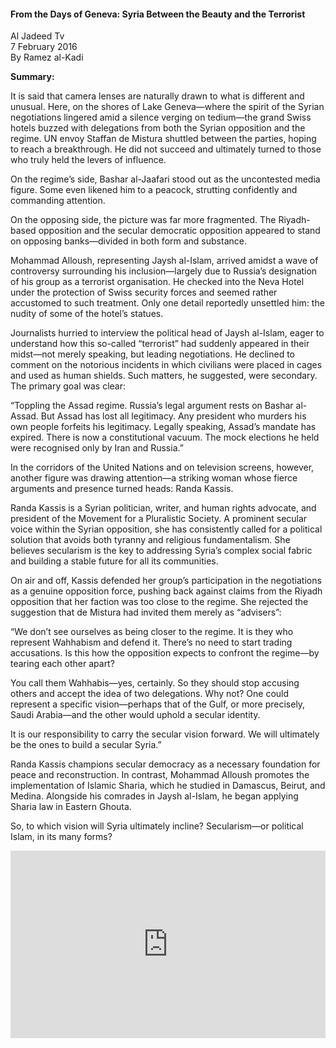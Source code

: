 <h4>From the Days of Geneva: Syria Between the Beauty and the Terrorist</h4>

Al Jadeed Tv  
7 February 2016  
By Ramez al-Kadi

<b>Summary:</b>

It is said that camera lenses are naturally drawn to what is different and unusual. Here, on the shores of Lake Geneva—where the spirit of the Syrian negotiations lingered amid a silence verging on tedium—the grand Swiss hotels buzzed with delegations from both the Syrian opposition and the regime. UN envoy Staffan de Mistura shuttled between the parties, hoping to reach a breakthrough. He did not succeed and ultimately turned to those who truly held the levers of influence.

On the regime’s side, Bashar al-Jaafari stood out as the uncontested media figure. Some even likened him to a peacock, strutting confidently and commanding attention.

On the opposing side, the picture was far more fragmented. The Riyadh-based opposition and the secular democratic opposition appeared to stand on opposing banks—divided in both form and substance.

Mohammad Alloush, representing Jaysh al-Islam, arrived amidst a wave of controversy surrounding his inclusion—largely due to Russia’s designation of his group as a terrorist organisation. He checked into the Neva Hotel under the protection of Swiss security forces and seemed rather accustomed to such treatment. Only one detail reportedly unsettled him: the nudity of some of the hotel’s statues.

Journalists hurried to interview the political head of Jaysh al-Islam, eager to understand how this so-called “terrorist” had suddenly appeared in their midst—not merely speaking, but leading negotiations. He declined to comment on the notorious incidents in which civilians were placed in cages and used as human shields. Such matters, he suggested, were secondary. The primary goal was clear:

“Toppling the Assad regime. Russia’s legal argument rests on Bashar al-Assad. But Assad has lost all legitimacy. Any president who murders his own people forfeits his legitimacy. Legally speaking, Assad’s mandate has expired. There is now a constitutional vacuum. The mock elections he held were recognised only by Iran and Russia.”

In the corridors of the United Nations and on television screens, however, another figure was drawing attention—a striking woman whose fierce arguments and presence turned heads: Randa Kassis.

Randa Kassis is a Syrian politician, writer, and human rights advocate, and president of the Movement for a Pluralistic Society. A prominent secular voice within the Syrian opposition, she has consistently called for a political solution that avoids both tyranny and religious fundamentalism. She believes secularism is the key to addressing Syria’s complex social fabric and building a stable future for all its communities.

On air and off, Kassis defended her group’s participation in the negotiations as a genuine opposition force, pushing back against claims from the Riyadh opposition that her faction was too close to the regime. She rejected the suggestion that de Mistura had invited them merely as “advisers”:

“We don’t see ourselves as being closer to the regime. It is they who represent Wahhabism and defend it. There’s no need to start trading accusations. Is this how the opposition expects to confront the regime—by tearing each other apart?

You call them Wahhabis—yes, certainly. So they should stop accusing others and accept the idea of two delegations. Why not? One could represent a specific vision—perhaps that of the Gulf, or more precisely, Saudi Arabia—and the other would uphold a secular identity.

It is our responsibility to carry the secular vision forward. We will ultimately be the ones to build a secular Syria.”

Randa Kassis champions secular democracy as a necessary foundation for peace and reconstruction. In contrast, Mohammad Alloush promotes the implementation of Islamic Sharia, which he studied in Damascus, Beirut, and Medina. Alongside his comrades in Jaysh al-Islam, he began applying Sharia law in Eastern Ghouta.

So, to which vision will Syria ultimately incline? Secularism—or political Islam, in its many forms?

<p></p>
<center>
<div style="display: flex; justify-content: center; position:relative;width: 100%;height: 300px;"><iframe
    src="https://iframe.mediadelivery.net/embed/460223/a8e14ffa-6060-430c-8091-e16c139c579b?autoplay=false&loop=false&muted=false&preload=true&responsive=true"
    loading="lazy" style="border:0;height:100%;width: 520px;"
    allow="accelerometer;gyroscope;autoplay;encrypted-media;picture-in-picture;" allowfullscreen="true"></iframe>
</div>
</center>  
<p></p>	

